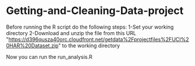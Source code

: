 # Getting-and-Cleaning-Data-project
Before running the R script do the following steps:
1-Set your working directory 
2-Download and unzip the file from this URL "https://d396qusza40orc.cloudfront.net/getdata%2Fprojectfiles%2FUCI%20HAR%20Dataset.zip" to the working directory 

Now you can run the run_analysis.R
